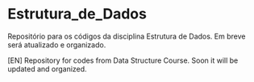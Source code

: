 # Estrutura_de_Dados
Repositório para os códigos da disciplina Estrutura de Dados. 
Em breve será atualizado e organizado.

[EN]
Repository for codes from Data Structure Course.
Soon it will be updated and organized.
